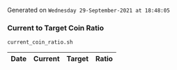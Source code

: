 Generated on `Wednesday 29-September-2021 at 18:48:05`

### Current to Target Coin Ratio
`current_coin_ratio.sh`

Date|Current|Target|Ratio
---|---|---|---
